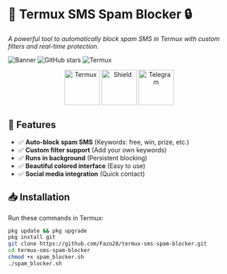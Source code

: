 # 📱 Termux SMS Spam Blocker 🔒
*A powerful tool to automatically block spam SMS in Termux with custom filters and real-time protection.*

![Banner](https://img.shields.io/badge/Created%20by-FAZO28-blue) 
![GitHub stars](https://img.shields.io/github/stars/Fazo28/termux-sms-spam-blocker?style=social) 
![Termux](https://img.shields.io/badge/Termux-Approved-brightgreen)

<p align="center">
  <img src="https://img.icons8.com/color/96/000000/android-os.png" alt="Termux" width="80"/>
  <img src="https://img.icons8.com/color/96/000000/shield.png" alt="Shield" width="80"/>
  <img src="https://img.icons8.com/color/96/000000/telegram-app.png" alt="Telegram" width="80"/>
</p>

## 🌟 Features
- ✅ **Auto-block spam SMS** (Keywords: free, win, prize, etc.)
- ✅ **Custom filter support** (Add your own keywords)
- ✅ **Runs in background** (Persistent blocking)
- ✅ **Beautiful colored interface** (Easy to use)
- ✅ **Social media integration** (Quick contact)

## 📥 Installation
Run these commands in Termux:

```bash
pkg update && pkg upgrade
pkg install git
git clone https://github.com/Fazo28/termux-sms-spam-blocker.git
cd termux-sms-spam-blocker
chmod +x spam_blocker.sh
./spam_blocker.sh
